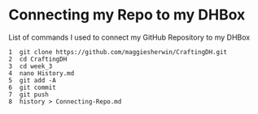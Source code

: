 # Connecting my Repo to my DHBox
List of commands I used to connect my GitHub Repository to my DHBox


	1  git clone https://github.com/maggiesherwin/CraftingDH.git
	2  cd CraftingDH
	3  cd week_3
	4  nano History.md
	5  git add -A
	6  git commit
	7  git push
	8  history > Connecting-Repo.md
